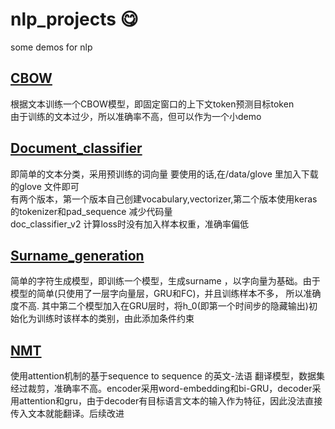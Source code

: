 # nlp_projects :yum:
some demos for nlp

## [CBOW](https://github.com/XiaoQQin/nlp_projects/tree/master/CBOW)
根据文本训练一个CBOW模型，即固定窗口的上下文token预测目标token  
由于训练的文本过少，所以准确率不高，但可以作为一个小demo


## [Document_classifier](https://github.com/XiaoQQin/nlp_projects/tree/master/Document_classifier)
即简单的文本分类，采用预训练的词向量  要使用的话,在/data/glove 里加入下载的glove 文件即可  
有两个版本，第一个版本自己创建vocabulary,vectorizer,第二个版本使用keras的tokenizer和pad_sequence 减少代码量  
doc_classifier_v2 计算loss时没有加入样本权重，准确率偏低

## [Surname_generation](https://github.com/XiaoQQin/nlp_projects/tree/master/Surname_generation)
简单的字符生成模型，即训练一个模型，生成surname ，以字向量为基础。由于模型的简单(只使用了一层字向量层，GRU和FC)，并且训练样本不多， 所以准确度不高.
其中第二个模型加入在GRU层时，将h_0(即第一个时间步的隐藏输出)初始化为训练时该样本的类别，由此添加条件约束


## [NMT](https://github.com/XiaoQQin/nlp_projects/tree/master/NMT)
使用attention机制的基于sequence to sequence 的英文-法语 翻译模型，数据集经过裁剪，准确率不高。encoder采用word-embedding和bi-GRU，decoder采用attention和gru，由于decoder有目标语言文本的输入作为特征，因此没法直接传入文本就能翻译。后续改进
